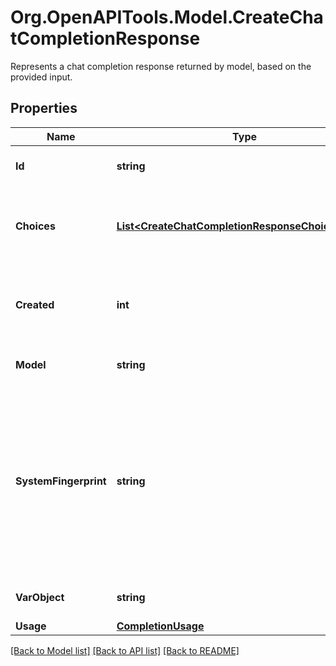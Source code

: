 # Org.OpenAPITools.Model.CreateChatCompletionResponse
Represents a chat completion response returned by model, based on the provided input.

## Properties

Name | Type | Description | Notes
------------ | ------------- | ------------- | -------------
**Id** | **string** | A unique identifier for the chat completion. | 
**Choices** | [**List&lt;CreateChatCompletionResponseChoicesInner&gt;**](CreateChatCompletionResponseChoicesInner.md) | A list of chat completion choices. Can be more than one if &#x60;n&#x60; is greater than 1. | 
**Created** | **int** | The Unix timestamp (in seconds) of when the chat completion was created. | 
**Model** | **string** | The model used for the chat completion. | 
**SystemFingerprint** | **string** | This fingerprint represents the backend configuration that the model runs with.  Can be used in conjunction with the &#x60;seed&#x60; request parameter to understand when backend changes have been made that might impact determinism.  | [optional] 
**VarObject** | **string** | The object type, which is always &#x60;chat.completion&#x60;. | 
**Usage** | [**CompletionUsage**](CompletionUsage.md) |  | [optional] 

[[Back to Model list]](../README.md#documentation-for-models) [[Back to API list]](../README.md#documentation-for-api-endpoints) [[Back to README]](../README.md)

